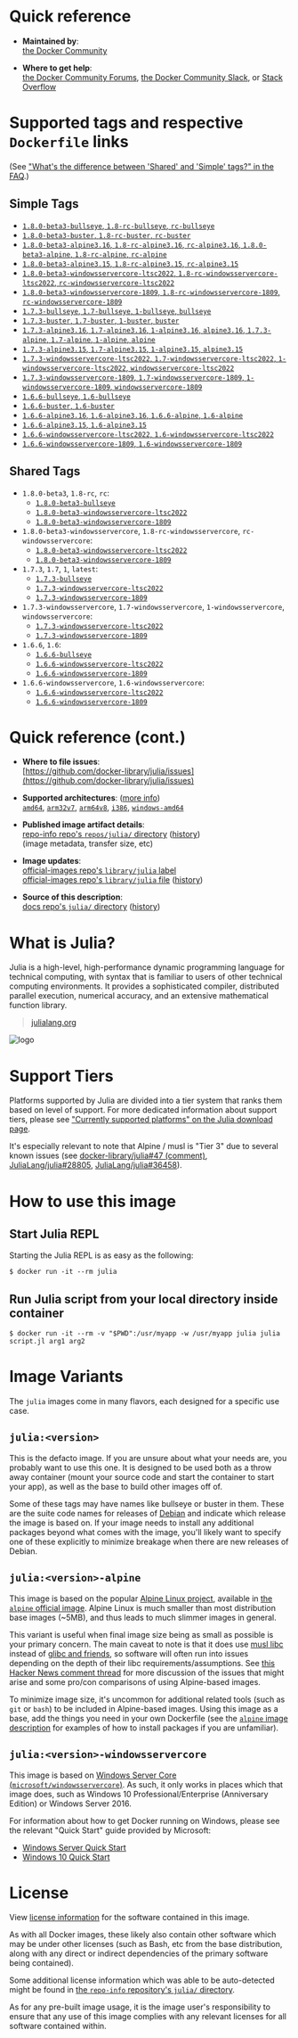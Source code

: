 <!--

********************************************************************************

WARNING:

    DO NOT EDIT "julia/README.md"

    IT IS AUTO-GENERATED

    (from the other files in "julia/" combined with a set of templates)

********************************************************************************

-->

# Quick reference

-	**Maintained by**:  
	[the Docker Community](https://github.com/docker-library/julia)

-	**Where to get help**:  
	[the Docker Community Forums](https://forums.docker.com/), [the Docker Community Slack](https://dockr.ly/slack), or [Stack Overflow](https://stackoverflow.com/search?tab=newest&q=docker)

# Supported tags and respective `Dockerfile` links

(See ["What's the difference between 'Shared' and 'Simple' tags?" in the FAQ](https://github.com/docker-library/faq#whats-the-difference-between-shared-and-simple-tags).)

## Simple Tags

-	[`1.8.0-beta3-bullseye`, `1.8-rc-bullseye`, `rc-bullseye`](https://github.com/docker-library/julia/blob/24d0e1b138a375b4abd30385bda48d89a4d1432d/1.8-rc/bullseye/Dockerfile)
-	[`1.8.0-beta3-buster`, `1.8-rc-buster`, `rc-buster`](https://github.com/docker-library/julia/blob/24d0e1b138a375b4abd30385bda48d89a4d1432d/1.8-rc/buster/Dockerfile)
-	[`1.8.0-beta3-alpine3.16`, `1.8-rc-alpine3.16`, `rc-alpine3.16`, `1.8.0-beta3-alpine`, `1.8-rc-alpine`, `rc-alpine`](https://github.com/docker-library/julia/blob/b49788e5fd46ada38386b2cfa5e51cfdbcbd9413/1.8-rc/alpine3.16/Dockerfile)
-	[`1.8.0-beta3-alpine3.15`, `1.8-rc-alpine3.15`, `rc-alpine3.15`](https://github.com/docker-library/julia/blob/24d0e1b138a375b4abd30385bda48d89a4d1432d/1.8-rc/alpine3.15/Dockerfile)
-	[`1.8.0-beta3-windowsservercore-ltsc2022`, `1.8-rc-windowsservercore-ltsc2022`, `rc-windowsservercore-ltsc2022`](https://github.com/docker-library/julia/blob/24d0e1b138a375b4abd30385bda48d89a4d1432d/1.8-rc/windows/windowsservercore-ltsc2022/Dockerfile)
-	[`1.8.0-beta3-windowsservercore-1809`, `1.8-rc-windowsservercore-1809`, `rc-windowsservercore-1809`](https://github.com/docker-library/julia/blob/24d0e1b138a375b4abd30385bda48d89a4d1432d/1.8-rc/windows/windowsservercore-1809/Dockerfile)
-	[`1.7.3-bullseye`, `1.7-bullseye`, `1-bullseye`, `bullseye`](https://github.com/docker-library/julia/blob/49b9c7c10d6ccc0360c3f1cd15b3236e6658d411/1.7/bullseye/Dockerfile)
-	[`1.7.3-buster`, `1.7-buster`, `1-buster`, `buster`](https://github.com/docker-library/julia/blob/49b9c7c10d6ccc0360c3f1cd15b3236e6658d411/1.7/buster/Dockerfile)
-	[`1.7.3-alpine3.16`, `1.7-alpine3.16`, `1-alpine3.16`, `alpine3.16`, `1.7.3-alpine`, `1.7-alpine`, `1-alpine`, `alpine`](https://github.com/docker-library/julia/blob/49b9c7c10d6ccc0360c3f1cd15b3236e6658d411/1.7/alpine3.16/Dockerfile)
-	[`1.7.3-alpine3.15`, `1.7-alpine3.15`, `1-alpine3.15`, `alpine3.15`](https://github.com/docker-library/julia/blob/49b9c7c10d6ccc0360c3f1cd15b3236e6658d411/1.7/alpine3.15/Dockerfile)
-	[`1.7.3-windowsservercore-ltsc2022`, `1.7-windowsservercore-ltsc2022`, `1-windowsservercore-ltsc2022`, `windowsservercore-ltsc2022`](https://github.com/docker-library/julia/blob/49b9c7c10d6ccc0360c3f1cd15b3236e6658d411/1.7/windows/windowsservercore-ltsc2022/Dockerfile)
-	[`1.7.3-windowsservercore-1809`, `1.7-windowsservercore-1809`, `1-windowsservercore-1809`, `windowsservercore-1809`](https://github.com/docker-library/julia/blob/49b9c7c10d6ccc0360c3f1cd15b3236e6658d411/1.7/windows/windowsservercore-1809/Dockerfile)
-	[`1.6.6-bullseye`, `1.6-bullseye`](https://github.com/docker-library/julia/blob/9d32c41fdfcd4261e9fadc85a75040b01aa1f557/1.6/bullseye/Dockerfile)
-	[`1.6.6-buster`, `1.6-buster`](https://github.com/docker-library/julia/blob/9d32c41fdfcd4261e9fadc85a75040b01aa1f557/1.6/buster/Dockerfile)
-	[`1.6.6-alpine3.16`, `1.6-alpine3.16`, `1.6.6-alpine`, `1.6-alpine`](https://github.com/docker-library/julia/blob/b49788e5fd46ada38386b2cfa5e51cfdbcbd9413/1.6/alpine3.16/Dockerfile)
-	[`1.6.6-alpine3.15`, `1.6-alpine3.15`](https://github.com/docker-library/julia/blob/9d32c41fdfcd4261e9fadc85a75040b01aa1f557/1.6/alpine3.15/Dockerfile)
-	[`1.6.6-windowsservercore-ltsc2022`, `1.6-windowsservercore-ltsc2022`](https://github.com/docker-library/julia/blob/9d32c41fdfcd4261e9fadc85a75040b01aa1f557/1.6/windows/windowsservercore-ltsc2022/Dockerfile)
-	[`1.6.6-windowsservercore-1809`, `1.6-windowsservercore-1809`](https://github.com/docker-library/julia/blob/9d32c41fdfcd4261e9fadc85a75040b01aa1f557/1.6/windows/windowsservercore-1809/Dockerfile)

## Shared Tags

-	`1.8.0-beta3`, `1.8-rc`, `rc`:
	-	[`1.8.0-beta3-bullseye`](https://github.com/docker-library/julia/blob/24d0e1b138a375b4abd30385bda48d89a4d1432d/1.8-rc/bullseye/Dockerfile)
	-	[`1.8.0-beta3-windowsservercore-ltsc2022`](https://github.com/docker-library/julia/blob/24d0e1b138a375b4abd30385bda48d89a4d1432d/1.8-rc/windows/windowsservercore-ltsc2022/Dockerfile)
	-	[`1.8.0-beta3-windowsservercore-1809`](https://github.com/docker-library/julia/blob/24d0e1b138a375b4abd30385bda48d89a4d1432d/1.8-rc/windows/windowsservercore-1809/Dockerfile)
-	`1.8.0-beta3-windowsservercore`, `1.8-rc-windowsservercore`, `rc-windowsservercore`:
	-	[`1.8.0-beta3-windowsservercore-ltsc2022`](https://github.com/docker-library/julia/blob/24d0e1b138a375b4abd30385bda48d89a4d1432d/1.8-rc/windows/windowsservercore-ltsc2022/Dockerfile)
	-	[`1.8.0-beta3-windowsservercore-1809`](https://github.com/docker-library/julia/blob/24d0e1b138a375b4abd30385bda48d89a4d1432d/1.8-rc/windows/windowsservercore-1809/Dockerfile)
-	`1.7.3`, `1.7`, `1`, `latest`:
	-	[`1.7.3-bullseye`](https://github.com/docker-library/julia/blob/49b9c7c10d6ccc0360c3f1cd15b3236e6658d411/1.7/bullseye/Dockerfile)
	-	[`1.7.3-windowsservercore-ltsc2022`](https://github.com/docker-library/julia/blob/49b9c7c10d6ccc0360c3f1cd15b3236e6658d411/1.7/windows/windowsservercore-ltsc2022/Dockerfile)
	-	[`1.7.3-windowsservercore-1809`](https://github.com/docker-library/julia/blob/49b9c7c10d6ccc0360c3f1cd15b3236e6658d411/1.7/windows/windowsservercore-1809/Dockerfile)
-	`1.7.3-windowsservercore`, `1.7-windowsservercore`, `1-windowsservercore`, `windowsservercore`:
	-	[`1.7.3-windowsservercore-ltsc2022`](https://github.com/docker-library/julia/blob/49b9c7c10d6ccc0360c3f1cd15b3236e6658d411/1.7/windows/windowsservercore-ltsc2022/Dockerfile)
	-	[`1.7.3-windowsservercore-1809`](https://github.com/docker-library/julia/blob/49b9c7c10d6ccc0360c3f1cd15b3236e6658d411/1.7/windows/windowsservercore-1809/Dockerfile)
-	`1.6.6`, `1.6`:
	-	[`1.6.6-bullseye`](https://github.com/docker-library/julia/blob/9d32c41fdfcd4261e9fadc85a75040b01aa1f557/1.6/bullseye/Dockerfile)
	-	[`1.6.6-windowsservercore-ltsc2022`](https://github.com/docker-library/julia/blob/9d32c41fdfcd4261e9fadc85a75040b01aa1f557/1.6/windows/windowsservercore-ltsc2022/Dockerfile)
	-	[`1.6.6-windowsservercore-1809`](https://github.com/docker-library/julia/blob/9d32c41fdfcd4261e9fadc85a75040b01aa1f557/1.6/windows/windowsservercore-1809/Dockerfile)
-	`1.6.6-windowsservercore`, `1.6-windowsservercore`:
	-	[`1.6.6-windowsservercore-ltsc2022`](https://github.com/docker-library/julia/blob/9d32c41fdfcd4261e9fadc85a75040b01aa1f557/1.6/windows/windowsservercore-ltsc2022/Dockerfile)
	-	[`1.6.6-windowsservercore-1809`](https://github.com/docker-library/julia/blob/9d32c41fdfcd4261e9fadc85a75040b01aa1f557/1.6/windows/windowsservercore-1809/Dockerfile)

# Quick reference (cont.)

-	**Where to file issues**:  
	[https://github.com/docker-library/julia/issues](https://github.com/docker-library/julia/issues)

-	**Supported architectures**: ([more info](https://github.com/docker-library/official-images#architectures-other-than-amd64))  
	[`amd64`](https://hub.docker.com/r/amd64/julia/), [`arm32v7`](https://hub.docker.com/r/arm32v7/julia/), [`arm64v8`](https://hub.docker.com/r/arm64v8/julia/), [`i386`](https://hub.docker.com/r/i386/julia/), [`windows-amd64`](https://hub.docker.com/r/winamd64/julia/)

-	**Published image artifact details**:  
	[repo-info repo's `repos/julia/` directory](https://github.com/docker-library/repo-info/blob/master/repos/julia) ([history](https://github.com/docker-library/repo-info/commits/master/repos/julia))  
	(image metadata, transfer size, etc)

-	**Image updates**:  
	[official-images repo's `library/julia` label](https://github.com/docker-library/official-images/issues?q=label%3Alibrary%2Fjulia)  
	[official-images repo's `library/julia` file](https://github.com/docker-library/official-images/blob/master/library/julia) ([history](https://github.com/docker-library/official-images/commits/master/library/julia))

-	**Source of this description**:  
	[docs repo's `julia/` directory](https://github.com/docker-library/docs/tree/master/julia) ([history](https://github.com/docker-library/docs/commits/master/julia))

# What is Julia?

Julia is a high-level, high-performance dynamic programming language for technical computing, with syntax that is familiar to users of other technical computing environments. It provides a sophisticated compiler, distributed parallel execution, numerical accuracy, and an extensive mathematical function library.

> [julialang.org](http://julialang.org/)

![logo](https://raw.githubusercontent.com/docker-library/docs/520519ad7db3ea9fd5d3590e836c839a0ffd6f19/julia/logo.png)

# Support Tiers

Platforms supported by Julia are divided into a tier system that ranks them based on level of support. For more dedicated information about support tiers, please see ["Currently supported platforms" on the Julia download page](https://julialang.org/downloads/#currently_supported_platforms).

It's especially relevant to note that Alpine / musl is "Tier 3" due to several known issues (see [docker-library/julia#47 (comment)](https://github.com/docker-library/julia/pull/47#issuecomment-652661869), [JuliaLang/julia#28805](https://github.com/JuliaLang/julia/issues/28805), [JuliaLang/julia#36458](https://github.com/JuliaLang/julia/issues/36458)).

# How to use this image

## Start Julia REPL

Starting the Julia REPL is as easy as the following:

```console
$ docker run -it --rm julia
```

## Run Julia script from your local directory inside container

```console
$ docker run -it --rm -v "$PWD":/usr/myapp -w /usr/myapp julia julia script.jl arg1 arg2
```

# Image Variants

The `julia` images come in many flavors, each designed for a specific use case.

## `julia:<version>`

This is the defacto image. If you are unsure about what your needs are, you probably want to use this one. It is designed to be used both as a throw away container (mount your source code and start the container to start your app), as well as the base to build other images off of.

Some of these tags may have names like bullseye or buster in them. These are the suite code names for releases of [Debian](https://wiki.debian.org/DebianReleases) and indicate which release the image is based on. If your image needs to install any additional packages beyond what comes with the image, you'll likely want to specify one of these explicitly to minimize breakage when there are new releases of Debian.

## `julia:<version>-alpine`

This image is based on the popular [Alpine Linux project](https://alpinelinux.org), available in [the `alpine` official image](https://hub.docker.com/_/alpine). Alpine Linux is much smaller than most distribution base images (~5MB), and thus leads to much slimmer images in general.

This variant is useful when final image size being as small as possible is your primary concern. The main caveat to note is that it does use [musl libc](https://musl.libc.org) instead of [glibc and friends](https://www.etalabs.net/compare_libcs.html), so software will often run into issues depending on the depth of their libc requirements/assumptions. See [this Hacker News comment thread](https://news.ycombinator.com/item?id=10782897) for more discussion of the issues that might arise and some pro/con comparisons of using Alpine-based images.

To minimize image size, it's uncommon for additional related tools (such as `git` or `bash`) to be included in Alpine-based images. Using this image as a base, add the things you need in your own Dockerfile (see the [`alpine` image description](https://hub.docker.com/_/alpine/) for examples of how to install packages if you are unfamiliar).

## `julia:<version>-windowsservercore`

This image is based on [Windows Server Core (`microsoft/windowsservercore`)](https://hub.docker.com/r/microsoft/windowsservercore/). As such, it only works in places which that image does, such as Windows 10 Professional/Enterprise (Anniversary Edition) or Windows Server 2016.

For information about how to get Docker running on Windows, please see the relevant "Quick Start" guide provided by Microsoft:

-	[Windows Server Quick Start](https://msdn.microsoft.com/en-us/virtualization/windowscontainers/quick_start/quick_start_windows_server)
-	[Windows 10 Quick Start](https://msdn.microsoft.com/en-us/virtualization/windowscontainers/quick_start/quick_start_windows_10)

# License

View [license information](http://julialang.org/) for the software contained in this image.

As with all Docker images, these likely also contain other software which may be under other licenses (such as Bash, etc from the base distribution, along with any direct or indirect dependencies of the primary software being contained).

Some additional license information which was able to be auto-detected might be found in [the `repo-info` repository's `julia/` directory](https://github.com/docker-library/repo-info/tree/master/repos/julia).

As for any pre-built image usage, it is the image user's responsibility to ensure that any use of this image complies with any relevant licenses for all software contained within.
